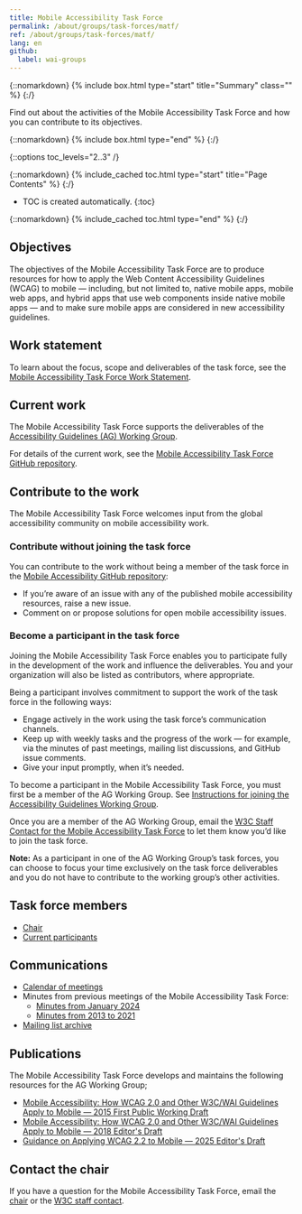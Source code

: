 ```yaml
---
title: Mobile Accessibility Task Force
permalink: /about/groups/task-forces/matf/
ref: /about/groups/task-forces/matf/
lang: en
github:
  label: wai-groups
---
```


{::nomarkdown}
{% include box.html type="start" title="Summary" class="" %}
{:/}

Find out about the activities of the Mobile Accessibility Task Force and how you can contribute to its objectives.

{::nomarkdown}
{% include box.html type="end" %}
{:/}

{::options toc_levels="2..3" /}

{::nomarkdown}
{% include_cached toc.html type="start" title="Page Contents" %}
{:/}

-   TOC is created automatically.
{:toc}

{::nomarkdown}
{% include_cached toc.html type="end" %}
{:/}

## Objectives

The objectives of the Mobile Accessibility Task Force are to produce resources for how to apply the Web Content Accessibility Guidelines (WCAG) to mobile — including, but not limited to, native mobile apps, mobile web apps, and hybrid apps that use web components inside native mobile apps — and to make sure mobile apps are considered in new accessibility guidelines.

## Work statement

To learn about the focus, scope and deliverables of the task force, see the [Mobile Accessibility Task Force Work Statement](/about/groups/task-forces/matf/work-statement/).

## Current work

The Mobile Accessibility Task Force supports the deliverables of the [Accessibility Guidelines (AG) Working Group](/about/groups/agwg/).

For details of the current work, see the [Mobile Accessibility Task Force GitHub repository](https://github.com/w3c/matf/issues).

## Contribute to the work

The Mobile Accessibility Task Force welcomes input from the global accessibility community on mobile accessibility work.

### Contribute without joining the task force

You can contribute to the work without being a member of the task force in the [Mobile Accessibility GitHub repository](https://github.com/w3c/matf/issues):
* If you’re aware of an issue with any of the published mobile accessibility resources, raise a new issue.
* Comment on or propose solutions for open mobile accessibility issues.

### Become a participant in the task force

Joining the Mobile Accessibility Task Force enables you to participate fully in the development of the work and influence the deliverables. You and your organization will also be listed as contributors, where appropriate.

Being a participant involves commitment to support the work of the task force in the following ways:

* Engage actively in the work using the task force’s communication channels.
* Keep up with weekly tasks and the progress of the work &mdash; for example, via the minutes of past meetings, mailing list discussions, and GitHub issue comments.
* Give your input promptly, when it’s needed.

To become a participant in the Mobile Accessibility Task Force, you must first be a member of the AG Working Group. See [Instructions for joining the Accessibility Guidelines Working Group](https://www.w3.org/groups/wg/ag/instructions/).

Once you are a member of the AG Working Group, email the [W3C Staff Contact for the Mobile Accessibility Task Force](https://www.w3.org/groups/tf/mobile-a11y-tf/participants/#staff) to let them know you’d like to join the task force.

**Note:** As a participant in one of the AG Working Group’s task forces, you can choose to focus your time exclusively on the task force deliverables and you do not have to contribute to the working group’s other activities.

## Task force members

* [Chair](https://www.w3.org/groups/tf/mobile-a11y-tf/participants/#chairs)
* [Current participants](https://www.w3.org/groups/tf/mobile-a11y-tf/participants/#participants)

## Communications

* [Calendar of meetings](https://www.w3.org/groups/tf/mobile-a11y-tf/calendar/)
* Minutes from previous meetings of the Mobile Accessibility Task Force:
  * [Minutes from January 2024](https://www.w3.org/groups/tf/mobile-a11y-tf/calendar/?past=1&tf=0)
  * [Minutes from 2013 to 2021](https://www.w3.org/WAI/GL/task-forces/matf/minutes)
* [Mailing list archive](https://lists.w3.org/Archives/Public/public-mobile-a11y-tf/)

## Publications

The Mobile Accessibility Task Force develops and maintains the following resources for the AG Working Group;

* [Mobile Accessibility: How WCAG 2.0 and Other W3C/WAI Guidelines Apply to Mobile &mdash; 2015 First Public Working Draft](https://www.w3.org/TR/mobile-accessibility-mapping/)
* [Mobile Accessibility: How WCAG 2.0 and Other W3C/WAI Guidelines Apply to Mobile &mdash; 2018 Editor's Draft](https://w3c.github.io/Mobile-A11y-TF-Note/)
* [Guidance on Applying WCAG 2.2 to Mobile &mdash; 2025 Editor's Draft](https://w3c.github.io/matf/)

## Contact the chair

If you have a question for the Mobile Accessibility Task Force, email the [chair](https://www.w3.org/groups/tf/mobile-a11y-tf/participants/#chairs) or the [W3C staff contact](https://www.w3.org/groups/tf/mobile-a11y-tf/participants/#staff).